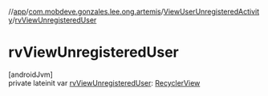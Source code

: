 //[app](../../../index.md)/[com.mobdeve.gonzales.lee.ong.artemis](../index.md)/[ViewUserUnregisteredActivity](index.md)/[rvViewUnregisteredUser](rv-view-unregistered-user.md)

# rvViewUnregisteredUser

[androidJvm]\
private lateinit var [rvViewUnregisteredUser](rv-view-unregistered-user.md): [RecyclerView](https://developer.android.com/reference/kotlin/androidx/recyclerview/widget/RecyclerView.html)
